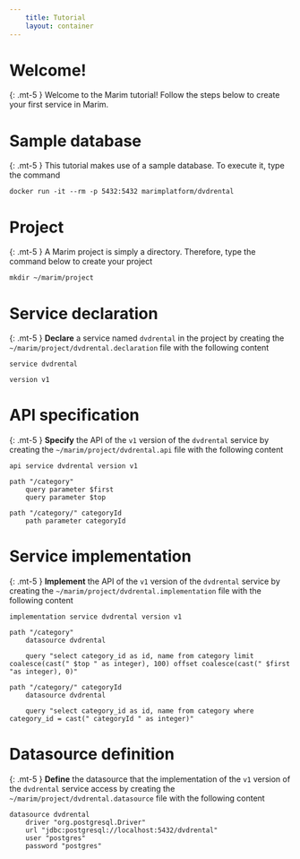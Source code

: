 ```yaml
---
    title: Tutorial
    layout: container    
---
```

# Welcome!
{: .mt-5 }
Welcome to the Marim tutorial! Follow the steps below to create your first service in Marim.

# Sample database
{: .mt-5 }
This tutorial makes use of a sample database. To execute it, type the command

```shell
docker run -it --rm -p 5432:5432 marimplatform/dvdrental
```

# Project
{: .mt-5 }
A Marim project is simply a directory. Therefore, type the command below to create your project

```shell
mkdir ~/marim/project
```

# Service declaration
{: .mt-5 }
**Declare** a service named `dvdrental` in the project by creating the `~/marim/project/dvdrental.declaration` file with the following content

```
service dvdrental

version v1
```

# API specification
{: .mt-5 }
**Specify** the API of the `v1` version of the `dvdrental` service by creating the `~/marim/project/dvdrental.api` file with the following content

```
api service dvdrental version v1

path "/category"
	query parameter $first
	query parameter $top

path "/category/" categoryId
	path parameter categoryId	
```

# Service implementation
{: .mt-5 }
**Implement** the API of the `v1` version of the `dvdrental` service by creating the `~/marim/project/dvdrental.implementation` file with the following content

```
implementation service dvdrental version v1

path "/category"
	datasource dvdrental

	query "select category_id as id, name from category limit coalesce(cast(" $top " as integer), 100) offset coalesce(cast(" $first "as integer), 0)"

path "/category/" categoryId
	datasource dvdrental

	query "select category_id as id, name from category where category_id = cast(" categoryId " as integer)"
```

# Datasource definition
{: .mt-5 }
**Define** the datasource that the implementation of the `v1` version of the `dvdrental` service access by creating the `~/marim/project/dvdrental.datasource` file with the following content

```
datasource dvdrental
	driver "org.postgresql.Driver"
	url "jdbc:postgresql://localhost:5432/dvdrental"
	user "postgres"
	password "postgres"
```